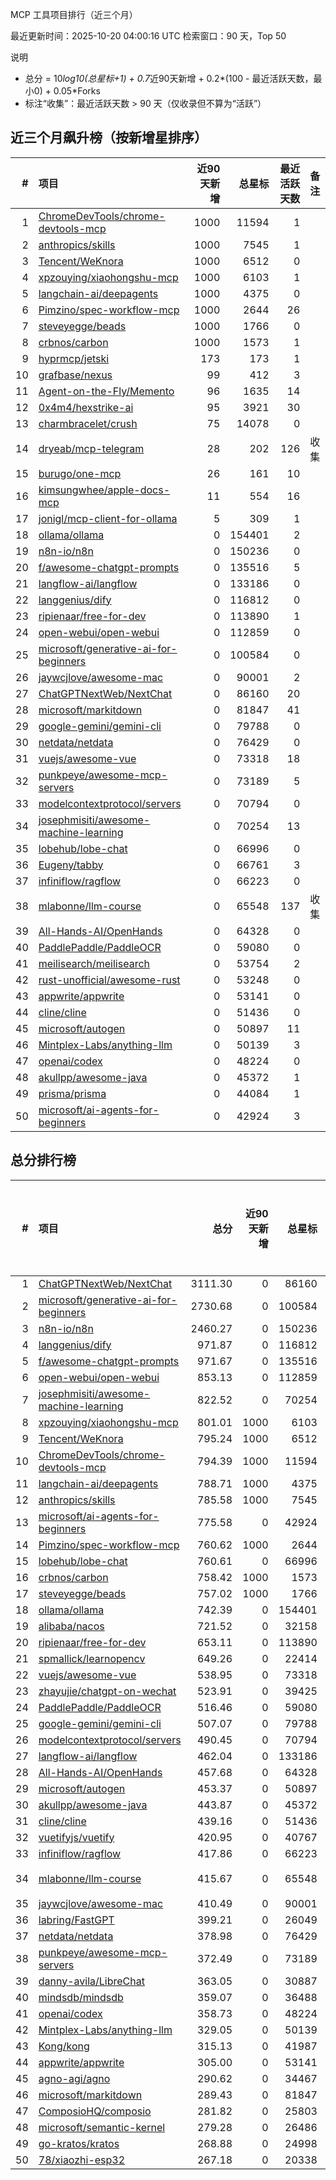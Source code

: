 MCP 工具项目排行（近三个月）

最近更新时间：2025-10-20 04:00:16 UTC
检索窗口：90 天，Top 50

说明
- 总分 = 10*log10(总星标+1) + 0.7*近90天新增 + 0.2*(100 - 最近活跃天数，最小0) + 0.05*Forks
- 标注“收集”：最近活跃天数 > 90 天（仅收录但不算为“活跃”）

## 近三个月飙升榜（按新增星排序）
| # | 项目 | 近90天新增 | 总星标 | 最近活跃天数 | 备注 |
|---:|:-----|-----------:|-------:|------------:|:-----|
| 1 | [ChromeDevTools/chrome-devtools-mcp](https://github.com/ChromeDevTools/chrome-devtools-mcp) | 1000 | 11594 | 1 |  |
| 2 | [anthropics/skills](https://github.com/anthropics/skills) | 1000 | 7545 | 1 |  |
| 3 | [Tencent/WeKnora](https://github.com/Tencent/WeKnora) | 1000 | 6512 | 0 |  |
| 4 | [xpzouying/xiaohongshu-mcp](https://github.com/xpzouying/xiaohongshu-mcp) | 1000 | 6103 | 1 |  |
| 5 | [langchain-ai/deepagents](https://github.com/langchain-ai/deepagents) | 1000 | 4375 | 0 |  |
| 6 | [Pimzino/spec-workflow-mcp](https://github.com/Pimzino/spec-workflow-mcp) | 1000 | 2644 | 26 |  |
| 7 | [steveyegge/beads](https://github.com/steveyegge/beads) | 1000 | 1766 | 0 |  |
| 8 | [crbnos/carbon](https://github.com/crbnos/carbon) | 1000 | 1573 | 1 |  |
| 9 | [hyprmcp/jetski](https://github.com/hyprmcp/jetski) | 173 | 173 | 1 |  |
| 10 | [grafbase/nexus](https://github.com/grafbase/nexus) | 99 | 412 | 3 |  |
| 11 | [Agent-on-the-Fly/Memento](https://github.com/Agent-on-the-Fly/Memento) | 96 | 1635 | 14 |  |
| 12 | [0x4m4/hexstrike-ai](https://github.com/0x4m4/hexstrike-ai) | 95 | 3921 | 30 |  |
| 13 | [charmbracelet/crush](https://github.com/charmbracelet/crush) | 75 | 14078 | 0 |  |
| 14 | [dryeab/mcp-telegram](https://github.com/dryeab/mcp-telegram) | 28 | 202 | 126 | 收集 |
| 15 | [burugo/one-mcp](https://github.com/burugo/one-mcp) | 26 | 161 | 10 |  |
| 16 | [kimsungwhee/apple-docs-mcp](https://github.com/kimsungwhee/apple-docs-mcp) | 11 | 554 | 16 |  |
| 17 | [jonigl/mcp-client-for-ollama](https://github.com/jonigl/mcp-client-for-ollama) | 5 | 309 | 1 |  |
| 18 | [ollama/ollama](https://github.com/ollama/ollama) | 0 | 154401 | 2 |  |
| 19 | [n8n-io/n8n](https://github.com/n8n-io/n8n) | 0 | 150236 | 0 |  |
| 20 | [f/awesome-chatgpt-prompts](https://github.com/f/awesome-chatgpt-prompts) | 0 | 135516 | 5 |  |
| 21 | [langflow-ai/langflow](https://github.com/langflow-ai/langflow) | 0 | 133186 | 0 |  |
| 22 | [langgenius/dify](https://github.com/langgenius/dify) | 0 | 116812 | 0 |  |
| 23 | [ripienaar/free-for-dev](https://github.com/ripienaar/free-for-dev) | 0 | 113890 | 1 |  |
| 24 | [open-webui/open-webui](https://github.com/open-webui/open-webui) | 0 | 112859 | 0 |  |
| 25 | [microsoft/generative-ai-for-beginners](https://github.com/microsoft/generative-ai-for-beginners) | 0 | 100584 | 0 |  |
| 26 | [jaywcjlove/awesome-mac](https://github.com/jaywcjlove/awesome-mac) | 0 | 90001 | 2 |  |
| 27 | [ChatGPTNextWeb/NextChat](https://github.com/ChatGPTNextWeb/NextChat) | 0 | 86160 | 20 |  |
| 28 | [microsoft/markitdown](https://github.com/microsoft/markitdown) | 0 | 81847 | 41 |  |
| 29 | [google-gemini/gemini-cli](https://github.com/google-gemini/gemini-cli) | 0 | 79788 | 0 |  |
| 30 | [netdata/netdata](https://github.com/netdata/netdata) | 0 | 76429 | 0 |  |
| 31 | [vuejs/awesome-vue](https://github.com/vuejs/awesome-vue) | 0 | 73318 | 18 |  |
| 32 | [punkpeye/awesome-mcp-servers](https://github.com/punkpeye/awesome-mcp-servers) | 0 | 73189 | 5 |  |
| 33 | [modelcontextprotocol/servers](https://github.com/modelcontextprotocol/servers) | 0 | 70794 | 0 |  |
| 34 | [josephmisiti/awesome-machine-learning](https://github.com/josephmisiti/awesome-machine-learning) | 0 | 70254 | 13 |  |
| 35 | [lobehub/lobe-chat](https://github.com/lobehub/lobe-chat) | 0 | 66996 | 0 |  |
| 36 | [Eugeny/tabby](https://github.com/Eugeny/tabby) | 0 | 66761 | 3 |  |
| 37 | [infiniflow/ragflow](https://github.com/infiniflow/ragflow) | 0 | 66223 | 0 |  |
| 38 | [mlabonne/llm-course](https://github.com/mlabonne/llm-course) | 0 | 65548 | 137 | 收集 |
| 39 | [All-Hands-AI/OpenHands](https://github.com/All-Hands-AI/OpenHands) | 0 | 64328 | 0 |  |
| 40 | [PaddlePaddle/PaddleOCR](https://github.com/PaddlePaddle/PaddleOCR) | 0 | 59080 | 0 |  |
| 41 | [meilisearch/meilisearch](https://github.com/meilisearch/meilisearch) | 0 | 53754 | 2 |  |
| 42 | [rust-unofficial/awesome-rust](https://github.com/rust-unofficial/awesome-rust) | 0 | 53248 | 0 |  |
| 43 | [appwrite/appwrite](https://github.com/appwrite/appwrite) | 0 | 53141 | 0 |  |
| 44 | [cline/cline](https://github.com/cline/cline) | 0 | 51436 | 0 |  |
| 45 | [microsoft/autogen](https://github.com/microsoft/autogen) | 0 | 50897 | 11 |  |
| 46 | [Mintplex-Labs/anything-llm](https://github.com/Mintplex-Labs/anything-llm) | 0 | 50139 | 3 |  |
| 47 | [openai/codex](https://github.com/openai/codex) | 0 | 48224 | 0 |  |
| 48 | [akullpp/awesome-java](https://github.com/akullpp/awesome-java) | 0 | 45372 | 1 |  |
| 49 | [prisma/prisma](https://github.com/prisma/prisma) | 0 | 44084 | 1 |  |
| 50 | [microsoft/ai-agents-for-beginners](https://github.com/microsoft/ai-agents-for-beginners) | 0 | 42924 | 3 |  |


## 总分排行榜
| # | 项目 | 总分 | 近90天新增 | 总星标 | Forks | 最近活跃天数 | 备注 |
|---:|:-----|----:|-----------:|-------:|------:|------------:|:-----|
| 1 | [ChatGPTNextWeb/NextChat](https://github.com/ChatGPTNextWeb/NextChat) | 3111.30 | 0 | 86160 | 60919 | 20 |  |
| 2 | [microsoft/generative-ai-for-beginners](https://github.com/microsoft/generative-ai-for-beginners) | 2730.68 | 0 | 100584 | 53213 | 0 |  |
| 3 | [n8n-io/n8n](https://github.com/n8n-io/n8n) | 2460.27 | 0 | 150236 | 47770 | 0 |  |
| 4 | [langgenius/dify](https://github.com/langgenius/dify) | 971.87 | 0 | 116812 | 18024 | 0 |  |
| 5 | [f/awesome-chatgpt-prompts](https://github.com/f/awesome-chatgpt-prompts) | 971.67 | 0 | 135516 | 18027 | 5 |  |
| 6 | [open-webui/open-webui](https://github.com/open-webui/open-webui) | 853.13 | 0 | 112859 | 15652 | 0 |  |
| 7 | [josephmisiti/awesome-machine-learning](https://github.com/josephmisiti/awesome-machine-learning) | 822.52 | 0 | 70254 | 15133 | 13 |  |
| 8 | [xpzouying/xiaohongshu-mcp](https://github.com/xpzouying/xiaohongshu-mcp) | 801.01 | 1000 | 6103 | 867 | 1 |  |
| 9 | [Tencent/WeKnora](https://github.com/Tencent/WeKnora) | 795.24 | 1000 | 6512 | 742 | 0 |  |
| 10 | [ChromeDevTools/chrome-devtools-mcp](https://github.com/ChromeDevTools/chrome-devtools-mcp) | 794.39 | 1000 | 11594 | 679 | 1 |  |
| 11 | [langchain-ai/deepagents](https://github.com/langchain-ai/deepagents) | 788.71 | 1000 | 4375 | 646 | 0 |  |
| 12 | [anthropics/skills](https://github.com/anthropics/skills) | 785.58 | 1000 | 7545 | 540 | 1 |  |
| 13 | [microsoft/ai-agents-for-beginners](https://github.com/microsoft/ai-agents-for-beginners) | 775.58 | 0 | 42924 | 14197 | 3 |  |
| 14 | [Pimzino/spec-workflow-mcp](https://github.com/Pimzino/spec-workflow-mcp) | 760.62 | 1000 | 2644 | 232 | 26 |  |
| 15 | [lobehub/lobe-chat](https://github.com/lobehub/lobe-chat) | 760.61 | 0 | 66996 | 13847 | 0 |  |
| 16 | [crbnos/carbon](https://github.com/crbnos/carbon) | 758.42 | 1000 | 1573 | 133 | 1 |  |
| 17 | [steveyegge/beads](https://github.com/steveyegge/beads) | 757.02 | 1000 | 1766 | 91 | 0 |  |
| 18 | [ollama/ollama](https://github.com/ollama/ollama) | 742.39 | 0 | 154401 | 13418 | 2 |  |
| 19 | [alibaba/nacos](https://github.com/alibaba/nacos) | 721.52 | 0 | 32158 | 13153 | 6 |  |
| 20 | [ripienaar/free-for-dev](https://github.com/ripienaar/free-for-dev) | 653.11 | 0 | 113890 | 11655 | 1 |  |
| 21 | [spmallick/learnopencv](https://github.com/spmallick/learnopencv) | 649.26 | 0 | 22414 | 11735 | 5 |  |
| 22 | [vuejs/awesome-vue](https://github.com/vuejs/awesome-vue) | 538.95 | 0 | 73318 | 9478 | 18 |  |
| 23 | [zhayujie/chatgpt-on-wechat](https://github.com/zhayujie/chatgpt-on-wechat) | 523.91 | 0 | 39425 | 9451 | 73 |  |
| 24 | [PaddlePaddle/PaddleOCR](https://github.com/PaddlePaddle/PaddleOCR) | 516.46 | 0 | 59080 | 8975 | 0 |  |
| 25 | [google-gemini/gemini-cli](https://github.com/google-gemini/gemini-cli) | 507.07 | 0 | 79788 | 8761 | 0 |  |
| 26 | [modelcontextprotocol/servers](https://github.com/modelcontextprotocol/servers) | 490.45 | 0 | 70794 | 8439 | 0 |  |
| 27 | [langflow-ai/langflow](https://github.com/langflow-ai/langflow) | 462.04 | 0 | 133186 | 7816 | 0 |  |
| 28 | [All-Hands-AI/OpenHands](https://github.com/All-Hands-AI/OpenHands) | 457.68 | 0 | 64328 | 7792 | 0 |  |
| 29 | [microsoft/autogen](https://github.com/microsoft/autogen) | 453.37 | 0 | 50897 | 7770 | 11 |  |
| 30 | [akullpp/awesome-java](https://github.com/akullpp/awesome-java) | 443.87 | 0 | 45372 | 7550 | 1 |  |
| 31 | [cline/cline](https://github.com/cline/cline) | 439.16 | 0 | 51436 | 7441 | 0 |  |
| 32 | [vuetifyjs/vuetify](https://github.com/vuetifyjs/vuetify) | 420.95 | 0 | 40767 | 7097 | 0 |  |
| 33 | [infiniflow/ragflow](https://github.com/infiniflow/ragflow) | 417.86 | 0 | 66223 | 6993 | 0 |  |
| 34 | [mlabonne/llm-course](https://github.com/mlabonne/llm-course) | 415.67 | 0 | 65548 | 7350 | 137 | 收集 |
| 35 | [jaywcjlove/awesome-mac](https://github.com/jaywcjlove/awesome-mac) | 410.49 | 0 | 90001 | 6827 | 2 |  |
| 36 | [labring/FastGPT](https://github.com/labring/FastGPT) | 399.21 | 0 | 26049 | 6701 | 0 |  |
| 37 | [netdata/netdata](https://github.com/netdata/netdata) | 378.98 | 0 | 76429 | 6203 | 0 |  |
| 38 | [punkpeye/awesome-mcp-servers](https://github.com/punkpeye/awesome-mcp-servers) | 372.49 | 0 | 73189 | 6097 | 5 |  |
| 39 | [danny-avila/LibreChat](https://github.com/danny-avila/LibreChat) | 363.05 | 0 | 30887 | 5963 | 0 |  |
| 40 | [mindsdb/mindsdb](https://github.com/mindsdb/mindsdb) | 359.07 | 0 | 36488 | 5873 | 1 |  |
| 41 | [openai/codex](https://github.com/openai/codex) | 358.73 | 0 | 48224 | 5838 | 0 |  |
| 42 | [Mintplex-Labs/anything-llm](https://github.com/Mintplex-Labs/anything-llm) | 329.05 | 0 | 50139 | 5253 | 3 |  |
| 43 | [Kong/kong](https://github.com/Kong/kong) | 315.13 | 0 | 41987 | 5002 | 6 |  |
| 44 | [appwrite/appwrite](https://github.com/appwrite/appwrite) | 305.00 | 0 | 53141 | 4755 | 0 |  |
| 45 | [agno-agi/agno](https://github.com/agno-agi/agno) | 290.62 | 0 | 34467 | 4505 | 0 |  |
| 46 | [microsoft/markitdown](https://github.com/microsoft/markitdown) | 289.43 | 0 | 81847 | 4570 | 41 |  |
| 47 | [ComposioHQ/composio](https://github.com/ComposioHQ/composio) | 281.82 | 0 | 25803 | 4362 | 2 |  |
| 48 | [microsoft/semantic-kernel](https://github.com/microsoft/semantic-kernel) | 279.28 | 0 | 26486 | 4301 | 0 |  |
| 49 | [go-kratos/kratos](https://github.com/go-kratos/kratos) | 268.88 | 0 | 24998 | 4118 | 5 |  |
| 50 | [78/xiaozhi-esp32](https://github.com/78/xiaozhi-esp32) | 267.18 | 0 | 20338 | 4094 | 3 |  |
